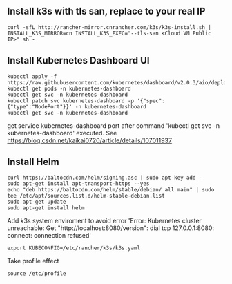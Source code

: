 ## Install k3s with tls san, replace <Cloud VM Public IP> to your real IP
```
curl -sfL http://rancher-mirror.cnrancher.com/k3s/k3s-install.sh | INSTALL_K3S_MIRROR=cn INSTALL_K3S_EXEC="--tls-san <Cloud VM Public IP>" sh -
```

## Install Kubernetes Dashboard UI

```
kubectl apply -f https://raw.githubusercontent.com/kubernetes/dashboard/v2.0.3/aio/deploy/recommended.yaml
kubectl get pods -n kubernetes-dashboard
kubectl get svc -n kubernetes-dashboard
kubectl patch svc kubernetes-dashboard -p '{"spec":{"type":"NodePort"}}' -n kubernetes-dashboard
kubectl get svc -n kubernetes-dashboard
```

get service kubernetes-dashboard port after command 'kubectl get svc -n kubernetes-dashboard' executed.
See https://blog.csdn.net/kaikai0720/article/details/107011937

## Install Helm

```
curl https://baltocdn.com/helm/signing.asc | sudo apt-key add -
sudo apt-get install apt-transport-https --yes
echo "deb https://baltocdn.com/helm/stable/debian/ all main" | sudo tee /etc/apt/sources.list.d/helm-stable-debian.list
sudo apt-get update
sudo apt-get install helm
```

Add k3s system enviroment to avoid error 'Error: Kubernetes cluster unreachable: Get "http://localhost:8080/version": dial tcp 127.0.0.1:8080: connect: connection refused'
```
export KUBECONFIG=/etc/rancher/k3s/k3s.yaml
```

Take profile effect
```
source /etc/profile
```